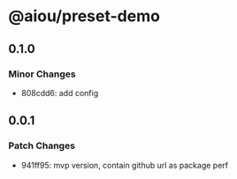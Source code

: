 # @aiou/preset-demo

## 0.1.0

### Minor Changes

- 808cdd6: add config

## 0.0.1

### Patch Changes

- 941ff95: mvp version, contain github url as package perf

